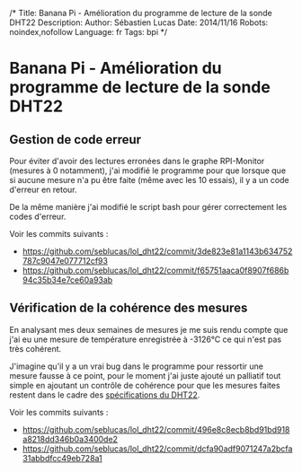 /*
Title: Banana Pi - Amélioration du programme de lecture de la sonde DHT22
Description: 
Author: Sébastien Lucas
Date: 2014/11/16
Robots: noindex,nofollow
Language: fr
Tags: bpi
*/
# Banana Pi - Amélioration du programme de lecture de la sonde DHT22

## Gestion de code erreur

Pour éviter d'avoir des lectures erronées dans le graphe RPI-Monitor (mesures à 0 notamment), j'ai modifié le programme pour que lorsque que si aucune mesure n'a pu être faite (même avec les 10 essais), il y a un code d'erreur en retour.

De la même manière j'ai modifié le script bash pour gérer correctement les codes d'erreur.

Voir les commits suivants :
 * https://github.com/seblucas/lol_dht22/commit/3de823e81a1143b634752787c9047e077712cf93
 * https://github.com/seblucas/lol_dht22/commit/f65751aaca0f8907f686b94c35b34e7ce60a93ab

## Vérification de la cohérence des mesures

En analysant mes deux semaines de mesures je me suis rendu compte que j'ai eu une mesure de température enregistrée à -3126°C ce qui n'est pas très cohérent.

J'imagine qu'il y a un vrai bug dans le programme pour ressortir une mesure fausse à ce point, pour le moment j'ai juste ajouté un palliatif tout simple en ajoutant un contrôle de cohérence pour que les mesures faites restent dans le cadre des [spécifications du DHT22](https://www.sparkfun.com/datasheets/Sensors/Temperature/DHT22.pdf).

Voir les commits suivants :
 * https://github.com/seblucas/lol_dht22/commit/496e8c8ecb8bd91bd918a8218dd346b0a3400de2
 * https://github.com/seblucas/lol_dht22/commit/dcfa90adf9071247a2bcfa31abbdfcc49eb728a1
